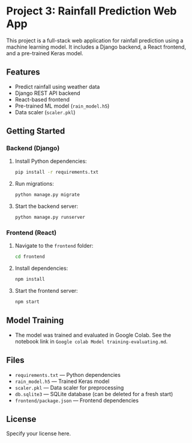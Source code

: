 # Project 3: Rainfall Prediction Web App

This project is a full-stack web application for rainfall prediction using a machine learning model. It includes a Django backend, a React frontend, and a pre-trained Keras model.

## Features
- Predict rainfall using weather data
- Django REST API backend
- React-based frontend
- Pre-trained ML model (`rain_model.h5`)
- Data scaler (`scaler.pkl`)

## Getting Started

### Backend (Django)
1. Install Python dependencies:
   ```sh
   pip install -r requirements.txt
   ```
2. Run migrations:
   ```sh
   python manage.py migrate
   ```
3. Start the backend server:
   ```sh
   python manage.py runserver
   ```

### Frontend (React)
1. Navigate to the `frontend` folder:
   ```sh
   cd frontend
   ```
2. Install dependencies:
   ```sh
   npm install
   ```
3. Start the frontend server:
   ```sh
   npm start
   ```

## Model Training
- The model was trained and evaluated in Google Colab. See the notebook link in `Google colab Model training-evaluating.md`.

## Files
- `requirements.txt` — Python dependencies
- `rain_model.h5` — Trained Keras model
- `scaler.pkl` — Data scaler for preprocessing
- `db.sqlite3` — SQLite database (can be deleted for a fresh start)
- `frontend/package.json` — Frontend dependencies

## License
Specify your license here.
